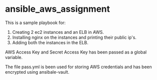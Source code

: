 # ansible_aws_assignment
This is a sample playbook for:
1. Creating 2 ec2 instances and an ELB in AWS.
2. Installing nginx on the instances and printing their public ip's.
3. Adding both the instances in the ELB.

AWS Access Key and Secret Access Key has been passed as a global variable.

The file pass.yml is been used for storing AWS credentials and has been encrypted using ansibale-vault.
